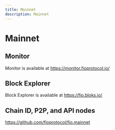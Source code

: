 ```yaml
---
title: Mainnet
description: Mainnet
---
```

# Mainnet
## Monitor

Monitor is available at https://monitor.fioprotocol.io/

## Block Explorer

Block Explorer is available at https://fio.bloks.io/

## Chain ID, P2P, and API nodes

https://github.com/fioprotocol/fio.mainnet

